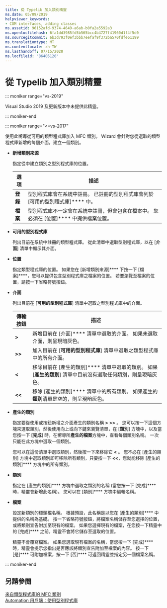```yaml
---
title: 從 Typelib 加入類別精靈
ms.date: 05/09/2019
helpviewer_keywords:
- COM interfaces, adding classes
ms.assetid: 96152afd-9374-4649-a6ab-b0fa2a5592a3
ms.openlocfilehash: 6fa1dd3985fd5b565bcc4b4727f41960d1f4f5d0
ms.sourcegitcommit: 6b3d793f0ef3bbb7eefaf9f372ba570fdfe61199
ms.translationtype: MT
ms.contentlocale: zh-TW
ms.lasthandoff: 07/15/2020
ms.locfileid: "86405126"
---
```

# <a name="add-class-from-typelib-wizard"></a>從 Typelib 加入類別精靈

::: moniker range="vs-2019"

Visual Studio 2019 及更新版本中未提供此精靈。

::: moniker-end

::: moniker range="<=vs-2017"

使用此嚮導從可用的類型程式庫加入 MFC 類別。 Wizard 會針對您從選取的類型程式庫新增的每個介面，建立一個類別。

- **新增類別來源**

   指定從中建立類別之型別程式庫的位置。

   |選項|描述|
   |------------|-----------------|
   |**登錄**|型別程式庫會在系統中註冊。 已註冊的型別程式庫會列於 [可用的型別程式庫]**** 中。|
   |**檔案**|型別程式庫不一定會在系統中註冊，但會包含在檔案中。 您必須在 [位置]**** 中提供檔案位置。|

- **可用的型別程式庫**

   列出目前在系統中註冊的類型程式庫。 從此清單中選取型別程式庫，以在 [**介面**] 清單中顯示其介面。

- **位置**

   指定類型程式庫的位置。 如果您在 [新增類別來源]**** 下按一下 [檔案]****，您可以提供包含型別程式庫之檔案的位置。 若要瀏覽至檔案的位置，請按一下省略符號按鈕。

- **介面**

   列出目前在 [**可用的型別程式庫**] 清單中選取之型別程式庫中的介面。

   |傳輸按鈕|描述|
   |---------------------|-----------------|
   |**>**|新增目前在 [介面]**** 清單中選取的介面。 如果未選取介面，則呈現暗灰色。|
   |**>>**|加入目前在 [**可用的型別程式庫**] 清單中選取之類型程式庫中的所有介面。|
   |**\<**|移除目前在 [產生的類別]**** 清單中選取的類別。 如果 [**產生的類別**] 清單中目前沒有選取任何類別，則呈現暗灰色。|
   |**\<\<**|移除 [產生的類別]**** 清單中的所有類別。 如果產生的**類別**清單是空的，則呈現暗灰色。|

- **產生的類別**

   指定要從使用或按鈕新增之介面產生的類別名稱 **>** **>>** 。 您可以按一下這個方塊來選取類別，然後使用向上或向下鍵來瀏覽清單，在 [**類別**] 方塊中，以及當您按一下 **[完成**] 時，在嚮導所**產生的檔案**方塊中，查看每個類別名稱。 一次只能在此方塊中選取一個類別。

   您可以在這份清單中選取類別，然後按一下來移除它 **<** 。 您不必在 [產生的類別] 方塊中選取類別即可移除所有類別，只要按一下 **<<**，您就能移除 [產生的類別]**** 方塊中的所有類別。

- **類別**

   指定在 [產生的類別]**** 方塊中選取之類別的名稱 (當您按一下 [完成]**** 時，精靈會新增此名稱)。 您可以在 [類別]**** 方塊中編輯名稱。

- **檔案**

   設定新類別的標頭檔名稱。 根據預設，此名稱是以您在 [產生的類別]**** 中提供的名稱為基礎。 按一下省略符號按鈕，將檔案名稱儲存至您選擇的位置，或將類別宣告附加至現有的檔案。 如果您選擇現有的檔案，在您按一下精靈中的 [完成]**** 之前，精靈不會將它儲存至選取的位置。

   精靈不會覆寫檔案。 如果您選取現有檔案的名稱，當您按一下 [完成]**** 時，精靈會提示您指出是否應該將類別宣告附加至檔案的內容。 按一下 [是]**** 可附加檔案，按一下 [否]**** 可返回精靈並指定另一個檔案名稱。

::: moniker-end

## <a name="see-also"></a>另請參閱

[來自類型程式庫的 MFC 類別](../../mfc/reference/adding-an-mfc-class-from-a-type-library.md)<br/>
[Automation 用戶端：使用型別程式庫](../../mfc/automation-clients-using-type-libraries.md)
